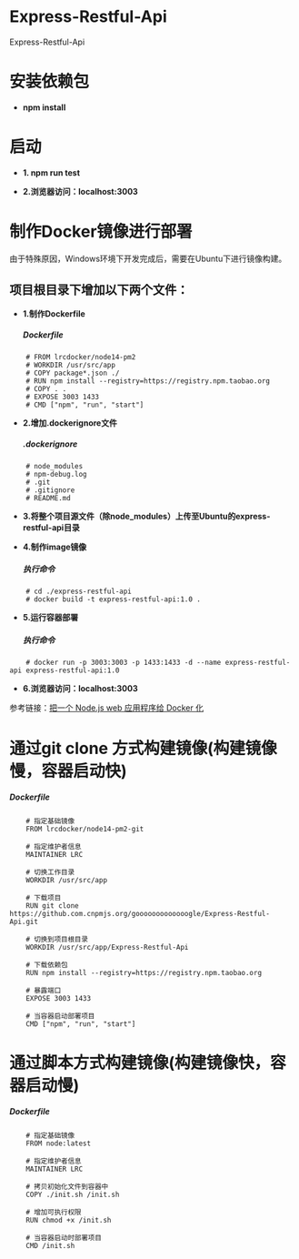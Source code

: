 # Express-Restful-Api
Express-Restful-Api

# 安装依赖包
  * **npm install**
# 启动
* **1. npm run test**

* **2.浏览器访问：localhost:3003**

# 制作Docker镜像进行部署
 由于特殊原因，Windows环境下开发完成后，需要在Ubuntu下进行镜像构建。
 
## 项目根目录下增加以下两个文件：
* **1.制作Dockerfile**
    ##### Dockerfile
```
    # FROM lrcdocker/node14-pm2
    # WORKDIR /usr/src/app
    # COPY package*.json ./
    # RUN npm install --registry=https://registry.npm.taobao.org
    # COPY . .
    # EXPOSE 3003 1433
    # CMD ["npm", "run", "start"] 
```
* **2.增加.dockerignore文件**
    ##### .dockerignore
```
    # node_modules
    # npm-debug.log
    # .git
    # .gitignore
    # README.md
```
* **3.将整个项目源文件（除node_modules）上传至Ubuntu的express-restful-api目录**

* **4.制作image镜像**
    ##### 执行命令
```
    # cd ./express-restful-api
    # docker build -t express-restful-api:1.0 .
```
* **5.运行容器部署**
    ##### 执行命令
```
    # docker run -p 3003:3003 -p 1433:1433 -d --name express-restful-api express-restful-api:1.0
```
* **6.浏览器访问：localhost:3003**


参考链接：[把一个 Node.js web 应用程序给 Docker 化](https://nodejs.org/zh-cn/docs/guides/nodejs-docker-webapp/)

# 通过git clone 方式构建镜像(构建镜像慢，容器启动快)
   ##### Dockerfile
```
    # 指定基础镜像
    FROM lrcdocker/node14-pm2-git

    # 指定维护者信息
    MAINTAINER LRC

    # 切换工作目录
    WORKDIR /usr/src/app

    # 下载项目
    RUN git clone https://github.com.cnpmjs.org/gooooooooooooogle/Express-Restful-Api.git

    # 切换到项目根目录
    WORKDIR /usr/src/app/Express-Restful-Api

    # 下载依赖包
    RUN npm install --registry=https://registry.npm.taobao.org

    # 暴露端口
    EXPOSE 3003 1433

    # 当容器启动部署项目
    CMD ["npm", "run", "start"]
```

# 通过脚本方式构建镜像(构建镜像快，容器启动慢)
   ##### Dockerfile
```
    # 指定基础镜像
    FROM node:latest

    # 指定维护者信息
    MAINTAINER LRC

    # 拷贝初始化文件到容器中
    COPY ./init.sh /init.sh

    # 增加可执行权限
    RUN chmod +x /init.sh

    # 当容器启动时部署项目
    CMD /init.sh
```